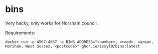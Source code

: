 # bins

Very hacky, only works for Horsham council.

Requirements:

```shell
docker run -p 4567:4567 -e BINS_ADDRESS="<number>, <road>, <area>, Horsham, West Sussex, <postcode>" ghcr.io/issyl0/bins:latest
```
